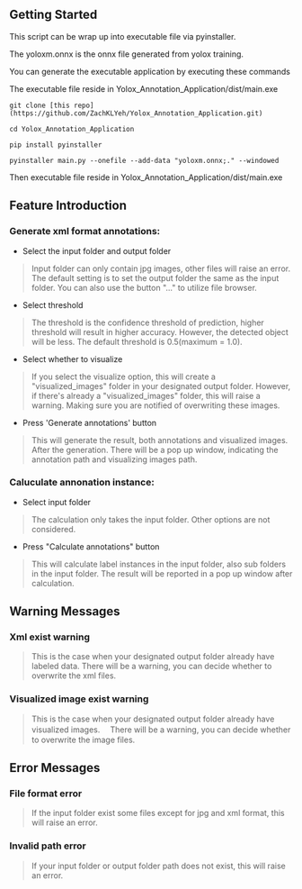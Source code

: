 ## Getting Started

This script can be wrap up into executable file via pyinstaller.

The yoloxm.onnx is the onnx file generated from yolox training.

You can generate the executable application by executing these commands

The executable file reside in Yolox_Annotation_Application/dist/main.exe

```
git clone [this repo](https://github.com/ZachKLYeh/Yolox_Annotation_Application.git)
```
```
cd Yolox_Annotation_Application
```
```
pip install pyinstaller
```
```
pyinstaller main.py --onefile --add-data "yoloxm.onnx;." --windowed
```
Then executable file reside in Yolox_Annotation_Application/dist/main.exe


## Feature Introduction

### Generate xml format annotations:

* Select the input folder and output folder

> Input folder can only contain jpg images, other files will raise an error.
> The default setting is to set the output folder the same as the input folder.
> You can also use the button "..." to utilize file browser.

* Select threshold

> The threshold is the confidence threshold of prediction, higher threshold will result in higher accuracy.
> However, the detected object will be less. The default threshold is 0.5(maximum = 1.0).

* Select whether to visualize

> If you select the visualize option, this will create a "visualized_images" folder in your designated output folder.
> However, if there's already a "visualized_images" folder, this will raise a warning.
> Making sure you are notified of overwriting these images.

* Press 'Generate annotations' button

> This will generate the result, both annotations and visualized images.
> After the generation. There will be a pop up window, indicating the annotation path and visualizing images path.

### Caluculate annonation instance:

* Select input folder

> The calculation only takes the input folder. Other options are not considered.

* Press "Calculate annotations" button

> This will calculate label instances in the input folder, also sub folders in the input folder.
> The result will be reported in a pop up window after calculation.

## Warning Messages

### Xml exist warning

> This is the case when your designated output folder already have labeled data.
> There will be a warning, you can decide whether to overwrite the xml files.

### Visualized image exist warning

> This is the case when your designated output folder already have visualized images.
>　There will be a warning, you can decide whether to overwrite the image files.

## Error Messages

### File format error

> If the input folder exist some files except for jpg and xml format, this will raise an error.

### Invalid path error

> If your input folder or output folder path does not exist, this will raise an error.
